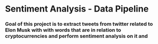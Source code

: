 # Sentiment Analysis - Data Pipeline

### Goal of this project is to extract tweets from twitter related to Elon Musk with with words that are in relation to cryptocurrencies and perform sentiment analysis on it and 